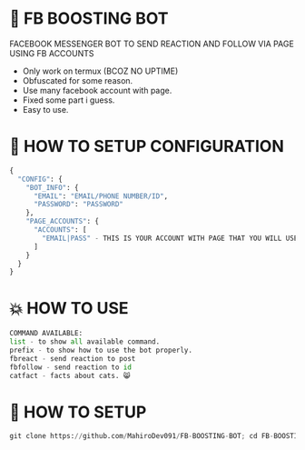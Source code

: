 # 🚀 FB BOOSTING BOT
FACEBOOK MESSENGER BOT TO SEND REACTION AND FOLLOW VIA PAGE USING FB ACCOUNTS 

- Only work on termux (BCOZ NO UPTIME)
- Obfuscated for some reason.
- Use many facebook account with page.
- Fixed some part i guess.
- Easy to use.

# 📰 HOW TO SETUP CONFIGURATION

```python
{
  "CONFIG": {
    "BOT_INFO": {
      "EMAIL": "EMAIL/PHONE NUMBER/ID",
      "PASSWORD": "PASSWORD"
    },
    "PAGE_ACCOUNTS": {
      "ACCOUNTS": [
        "EMAIL|PASS" - THIS IS YOUR ACCOUNT WITH PAGE THAT YOU WILL USE AS REACTOR AND FOLLOWER
      ]
    }
  }
}
```

# 💥 HOW TO USE

```python
COMMAND AVAILABLE:
list - to show all available command.
prefix - to show how to use the bot properly.
fbreact - send reaction to post
fbfollow - send reaction to id
catfact - facts about cats. 😸
```

# 📰 HOW TO SETUP

```python
git clone https://github.com/MahiroDev091/FB-BOOSTING-BOT; cd FB-BOOSTING-BOT; pip install ua_generator; pip install fbchat; python3 bot.pyc
```
